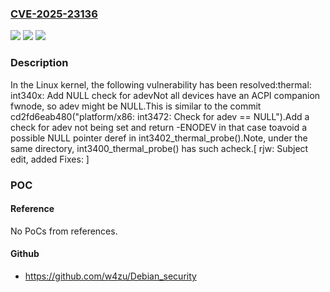 ### [CVE-2025-23136](https://cve.mitre.org/cgi-bin/cvename.cgi?name=CVE-2025-23136)
![](https://img.shields.io/static/v1?label=Product&message=Linux&color=blue)
![](https://img.shields.io/static/v1?label=Version&message=77e337c6e23e3b9d22e09ffec202a80f755a54c2%3C%20d0d21c8e44216fa9afdb3809edf213f3c0a8c060%20&color=brighgreen)
![](https://img.shields.io/static/v1?label=Vulnerability&message=n%2Fa&color=brighgreen)

### Description

In the Linux kernel, the following vulnerability has been resolved:thermal: int340x: Add NULL check for adevNot all devices have an ACPI companion fwnode, so adev might be NULL.This is similar to the commit cd2fd6eab480("platform/x86: int3472: Check for adev == NULL").Add a check for adev not being set and return -ENODEV in that case toavoid a possible NULL pointer deref in int3402_thermal_probe().Note, under the same directory, int3400_thermal_probe() has such acheck.[ rjw: Subject edit, added Fixes: ]

### POC

#### Reference
No PoCs from references.

#### Github
- https://github.com/w4zu/Debian_security

